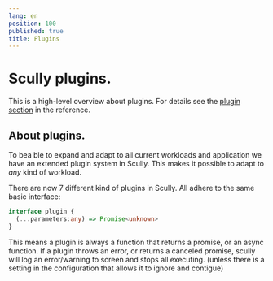 ```yaml
---
lang: en
position: 100
published: true
title: Plugins
---
```


# Scully plugins.

This is a high-level overview about plugins. For details see the [plugin section](/docs/Reference/plugins/overview,md) in the reference.

## About plugins.

To bea ble to expand and adapt to all current workloads and application we have an extended plugin system in Scully. This makes it possible to adapt to _any_ kind of workload.

There are now 7 different kind of plugins in Scully. All adhere to the same basic interface:

```typescript
interface plugin {
  (...parameters:any) => Promise<unknown>
}
```

This means a plugin is always a function that returns a promise, or an async function. If a plugin throws an error, or returns a canceled promise, scully will log an error/warning to screen and stops all executing. (unless there is a setting in the configuration that allows it to ignore and contigue)
